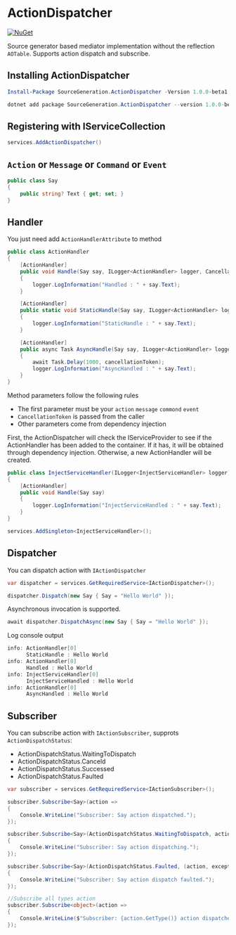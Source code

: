 # ActionDispatcher

[![NuGet](https://img.shields.io/nuget/vpre/SourceGeneration.ActionDispatcher.svg)](https://www.nuget.org/packages/SourceGeneration.ActionDispatcher)

Source generator based mediator implementation without the reflection `AOTable`. 
Supports action dispatch and subscribe.

## Installing ActionDispatcher

```powershell
Install-Package SourceGeneration.ActionDispatcher -Version 1.0.0-beta1.250506.0
```

```powershell
dotnet add package SourceGeneration.ActionDispatcher --version 1.0.0-beta1.250506.0
```

## Registering with IServiceCollection

```c#
services.AddActionDispatcher()
```

## `Action` or `Message` or `Command` or `Event`

```c#
public class Say
{
    public string? Text { get; set; }
}
```

## Handler

You just need add `ActionHandlerAttribute` to method
```c#
public class ActionHandler
{
    [ActionHandler]
    public void Handle(Say say, ILogger<ActionHandler> logger, CancellationToken cancellationToken)
    {
        logger.LogInformation("Handled : " + say.Text);
    }

    [ActionHandler]
    public static void StaticHandle(Say say, ILogger<ActionHandler> logger, CancellationToken cancellationToken)
    {
        logger.LogInformation("StaticHandle : " + say.Text);
    }

    [ActionHandler]
    public async Task AsyncHandle(Say say, ILogger<ActionHandler> logger, CancellationToken cancellationToken)
    {
        await Task.Delay(1000, cancellationToken);
        logger.LogInformation("AsyncHandled : " + say.Text);
    }
}
```
Method parameters follow the following rules
- The first parameter must be your `action` `message` `commond` `event`
- `CancellationToken` is passed from the caller
- Other parameters come from dependency injection

First, the ActionDispatcher will check the IServiceProvider to see if the ActionHandler has been added to the container. If it has, it will be obtained through dependency injection. Otherwise, a new ActionHandler will be created.

```c#
public class InjectServiceHandler(ILogger<InjectServiceHandler> logger)
{
    [ActionHandler]
    public void Handle(Say say)
    {
        logger.LogInformation("InjectServiceHandled : " + say.Text);
    }
}
```
```c#
services.AddSingleton<InjectServiceHandler>();
```

## Dispatcher
You can dispatch action with `IActionDispatcher`
```c#
var dispatcher = services.GetRequiredService<IActionDispatcher>();

dispatcher.Dispatch(new Say { Say = "Hello World" });
```
Asynchronous invocation is supported.
```c#
await dispatcher.DispatchAsync(new Say { Say = "Hello World" });
```
Log console output

```powershell
info: ActionHandler[0]
      StaticHandle : Hello World
info: ActionHandler[0]
      Handled : Hello World
info: InjectServiceHandler[0]
      InjectServiceHandled : Hello World
info: ActionHandler[0]
      AsyncHandled : Hello World
```

## Subscriber
You can subscribe action with `IActionSubscriber`, supprots `ActionDispatchStatus`:
- ActionDispatchStatus.WaitingToDispatch
- ActionDispatchStatus.Canceld
- ActionDispatchStatus.Successed
- ActionDispatchStatus.Faulted


```c#
var subscriber = services.GetRequiredService<IActionSubscriber>();

subscriber.Subscribe<Say>(action =>
{
    Console.WriteLine("Subscriber: Say action dispatched.");
});

subscriber.Subscribe<Say>(ActionDispatchStatus.WaitingToDispatch, action =>
{
    Console.WriteLine("Subscriber: Say action dispatching.");
});

subscriber.Subscribe<Say>(ActionDispatchStatus.Faulted, (action, exception) =>
{
    Console.WriteLine("Subscriber: Say action dispatch faulted.");
});

//Subscribe all types action
subscriber.Subscribe<object>(action =>
{
    Console.WriteLine($"Subscriber: {action.GetType()} action dispatched");
});

```

